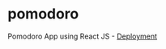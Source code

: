 # pomodoro
Pomodoro App using React JS - [Deployment](https://emmanuelmarianmat.github.io/pomodoro/)
